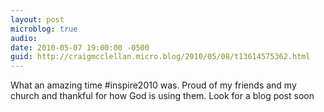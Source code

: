 ```yaml
---
layout: post
microblog: true
audio: 
date: 2010-05-07 19:00:00 -0500
guid: http://craigmcclellan.micro.blog/2010/05/08/t13614575362.html
---
```

What an amazing time #inspire2010 was. Proud of my friends and my church and thankful for how God is using them. Look for a blog post soon
